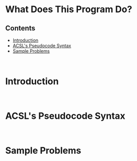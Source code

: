 # What Does This Program Do?

## Contents
- [Introduction](#introduction)
- [ACSL's Pseudocode Syntax](#acslspseudocodesyntax)
- [Sample Problems](#sampleproblems)

<br>

# Introduction

<br>

# ACSL's Pseudocode Syntax

<br>

# Sample Problems

<br>
